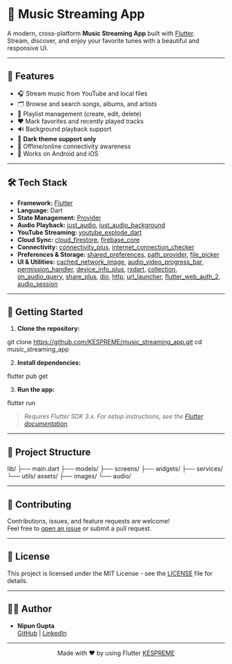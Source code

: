 # 🎵 Music Streaming App

A modern, cross-platform **Music Streaming App** built with [Flutter](https://flutter.dev/).  
Stream, discover, and enjoy your favorite tunes with a beautiful and responsive UI.

---

## 🚀 Features

- 🎧 Stream music from YouTube and local files
- 🗂️ Browse and search songs, albums, and artists
- 🎵 Playlist management (create, edit, delete)
- ❤️ Mark favorites and recently played tracks
- 🔊 Background playback support
- 🌙 **Dark theme support only**
- 📶 Offline/online connectivity awareness
- 📱 Works on Android and iOS

---

## 🛠️ Tech Stack

- **Framework:** [Flutter](https://flutter.dev/)
- **Language:** Dart
- **State Management:** [Provider](https://pub.dev/packages/provider)
- **Audio Playback:** [just_audio](https://pub.dev/packages/just_audio), [just_audio_background](https://pub.dev/packages/just_audio_background)
- **YouTube Streaming:** [youtube_explode_dart](https://pub.dev/packages/youtube_explode_dart)
- **Cloud Sync:** [cloud_firestore](https://pub.dev/packages/cloud_firestore), [firebase_core](https://pub.dev/packages/firebase_core)
- **Connectivity:** [connectivity_plus](https://pub.dev/packages/connectivity_plus), [internet_connection_checker](https://pub.dev/packages/internet_connection_checker)
- **Preferences & Storage:** [shared_preferences](https://pub.dev/packages/shared_preferences), [path_provider](https://pub.dev/packages/path_provider), [file_picker](https://pub.dev/packages/file_picker)
- **UI & Utilities:** [cached_network_image](https://pub.dev/packages/cached_network_image), [audio_video_progress_bar](https://pub.dev/packages/audio_video_progress_bar), [permission_handler](https://pub.dev/packages/permission_handler), [device_info_plus](https://pub.dev/packages/device_info_plus), [rxdart](https://pub.dev/packages/rxdart), [collection](https://pub.dev/packages/collection), [on_audio_query](https://pub.dev/packages/on_audio_query), [share_plus](https://pub.dev/packages/share_plus), [dio](https://pub.dev/packages/dio), [http](https://pub.dev/packages/http), [url_launcher](https://pub.dev/packages/url_launcher), [flutter_web_auth_2](https://pub.dev/packages/flutter_web_auth_2), [audio_session](https://pub.dev/packages/audio_session)

---

## 🚦 Getting Started

1. **Clone the repository:**

git clone https://github.com/KESPREME/music_streaming_app.git
cd music_streaming_app


2. **Install dependencies:**

flutter pub get


3. **Run the app:**

flutter run


> *Requires Flutter SDK 3.x. For setup instructions, see the [Flutter documentation](https://flutter.dev/docs/get-started/install).*

---

## 📂 Project Structure
lib/
├── main.dart
├── models/
├── screens/
├── widgets/
├── services/
└── utils/
assets/
├── images/
└── audio/

---

## 🤝 Contributing

Contributions, issues, and feature requests are welcome!  
Feel free to [open an issue](https://github.com/KESPREME/music_streaming_app/issues) or submit a pull request.

---

## 📄 License

This project is licensed under the MIT License - see the [LICENSE](LICENSE) file for details.

---

## 🙋‍♂️ Author

- **Nipun Gupta**  
  [GitHub](https://github.com/KESPREME) | [LinkedIn](https://www.linkedin.com/in/nipun-gupta-198b90175)

---

<p align="center">
  Made with ❤️ by using Flutter <a href="https://github.com/KESPREME">KESPREME</a>
</p>
